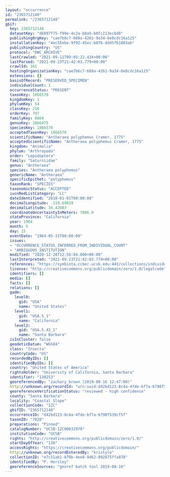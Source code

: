 ```yaml
---
layout: "occurrence"
id: "2365712148"
permalink: "/2365712148"
gbif:
  key: 2365712148
  datasetKey: "d6097f75-f99e-4c2a-b8a5-b0fc213ecbd0"
  publishingOrgKey: "cae7b6c7-669a-4261-9a34-6e8cdc16a125"
  installationKey: "4ec55ebe-9f92-45ec-b076-dd45f61003ab"
  publishingCountry: "US"
  protocol: "DWC_ARCHIVE"
  lastCrawled: "2021-09-11T09:05:22.434+00:00"
  lastParsed: "2021-09-23T21:42:03.779+00:00"
  crawlId: 161
  hostingOrganizationKey: "cae7b6c7-669a-4261-9a34-6e8cdc16a125"
  extensions: {}
  basisOfRecord: "PRESERVED_SPECIMEN"
  individualCount: 1
  occurrenceStatus: "PRESENT"
  taxonKey: 1866570
  kingdomKey: 1
  phylumKey: 54
  classKey: 216
  orderKey: 797
  familyKey: 8864
  genusKey: 1866475
  speciesKey: 1866570
  acceptedTaxonKey: 1866570
  scientificName: "Antheraea polyphemus Cramer, 1775"
  acceptedScientificName: "Antheraea polyphemus Cramer, 1775"
  kingdom: "Animalia"
  phylum: "Arthropoda"
  order: "Lepidoptera"
  family: "Saturniidae"
  genus: "Antheraea"
  species: "Antheraea polyphemus"
  genericName: "Antheraea"
  specificEpithet: "polyphemus"
  taxonRank: "SPECIES"
  taxonomicStatus: "ACCEPTED"
  iucnRedListCategory: "LC"
  dateIdentified: "2018-01-01T00:00:00"
  decimalLongitude: -119.69819
  decimalLatitude: 34.42083
  coordinateUncertaintyInMeters: 7006.0
  stateProvince: "California"
  year: 1964
  month: 5
  day: 15
  eventDate: "1964-05-15T00:00:00"
  issues:
  - "OCCURRENCE_STATUS_INFERRED_FROM_INDIVIDUAL_COUNT"
  - "AMBIGUOUS_INSTITUTION"
  modified: "2020-12-28T12:56:04.000+00:00"
  lastInterpreted: "2021-09-23T21:42:03.779+00:00"
  references: "https://symbiota.ccber.ucsb.edu:443/collections/individual/index.php?occid=130253"
  license: "http://creativecommons.org/publicdomain/zero/1.0/legalcode"
  identifiers: []
  media: []
  facts: []
  relations: []
  gadm:
    level0:
      gid: "USA"
      name: "United States"
    level1:
      gid: "USA.5_1"
      name: "California"
    level2:
      gid: "USA.5.42_1"
      name: "Santa Barbara"
  isInCluster: false
  geodeticDatum: "WGS84"
  class: "Insecta"
  countryCode: "US"
  recordedByIDs: []
  identifiedByIDs: []
  country: "United States of America"
  rightsHolder: "University of California, Santa Barbara"
  identifier: "130253"
  georeferencedBy: "zachary_brown (2019-08-16 12:47:08)"
  http://unknown.org/recordId: "urn:uuid:d42bd123-8c4a-4fde-bf7a-6798f539cf5f"
  georeferenceVerificationStatus: "reviewed - high confidence"
  county: "Santa Barbara"
  locality: "Coastal Slope"
  collectionCode: "IZC"
  gbifID: "2365712148"
  occurrenceID: "d42bd123-8c4a-4fde-bf7a-6798f539cf5f"
  taxonID: "7020"
  preparations: "Pinned"
  catalogNumber: "UCSB-IZC00032970"
  institutionCode: "UCSB"
  rights: "http://creativecommons.org/publicdomain/zero/1.0/"
  startDayOfYear: "136"
  accessRights: "https://creativecommons.org/publicdomain/"
  http://unknown.org/recordEnteredBy: "kristyle"
  collectionID: "e7c51ab1-870b-4ee8-9d62-092875ffa870"
  identifiedBy: "P. Horsley"
  georeferenceSources: "georef batch tool 2019-08-16"
---
```

